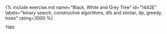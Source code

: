 {% include exercise.md name="Black, White and Grey Tree" id="1442E" labels="binary search, constructive algorithms, dfs and similar, dp, greedy, trees" rating=3000 %}

```
TODO
```
